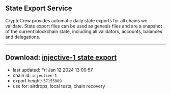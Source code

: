## State Export Service
CryptoCrew provides automatic daily state exports for all chains we validate. State export files can be used as genesis files and are a snapshot of the current blockchain state, including all validators, accounts, balances and delegations.

---
**Download: [injective-1 state export](https://dl.ccvalidators.com/SERVICE/injective/injective-1_export_57155089.json)**
---

- last updated: Fri Jan 12 2024 13:00:57
- chain id: `injective-1`
- export height: `57155089`
- use for: airdrops, local tests, chain recovery
